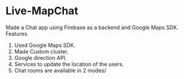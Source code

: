 # Live-MapChat
Made a Chat app using Firebase as a backend and Google Maps SDK.
Features.
1. Used Google Maps SDK.
2. Made Custom cluster.
3. Google direction API.
5. Services to update the location of the users.
5. Chat rooms are available in 2 modes/
